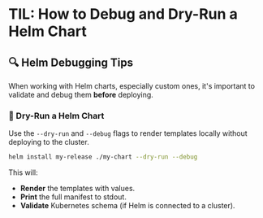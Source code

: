 # TIL: How to Debug and Dry-Run a Helm Chart

## 🔍 Helm Debugging Tips

When working with Helm charts, especially custom ones, it's important to validate and debug them **before** deploying.

### 🚀 Dry-Run a Helm Chart

Use the `--dry-run` and `--debug` flags to render templates locally without deploying to the cluster.

```bash
helm install my-release ./my-chart --dry-run --debug
```

This will:

- **Render** the templates with values.
- **Print** the full manifest to stdout.
- **Validate** Kubernetes schema (if Helm is connected to a cluster).